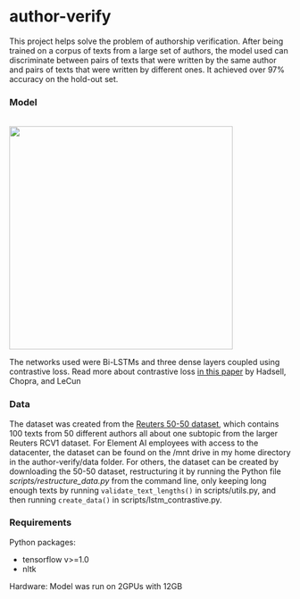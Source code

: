 # author-verify

This project helps solve the problem of authorship verification. After being trained on a corpus of texts from a large set of authors, the model used can discriminate between pairs of texts that were written by the same author and pairs of texts that were written by different ones. It achieved over 97% accuracy on the hold-out set.

### Model

<br>
<img src="https://cdn-images-1.medium.com/max/1200/1*XzVUiq-3lYFtZEW3XfmKqg.jpeg" width="400">
<br>

The networks used were Bi-LSTMs and three dense layers coupled using contrastive loss. Read more about contrastive loss [in this paper](http://yann.lecun.com/exdb/publis/pdf/hadsell-chopra-lecun-06.pdf) by Hadsell, Chopra, and LeCun

### Data
The dataset was created from the [Reuters 50-50 dataset](https://archive.ics.uci.edu/ml/datasets/Reuter_50_50), which contains 100 texts from 50 different authors all about one subtopic from the larger Reuters RCV1 dataset. For Element AI employees with access to the datacenter, the dataset can be found on the /mnt drive in my home directory in the author-verify/data folder. For others, the dataset can be created by downloading the 50-50 dataset, restructuring it by running the Python file  *scripts/restructure_data.py* from the command line, only keeping long enough texts by running `validate_text_lengths()` in scripts/utils.py, and then running `create_data()` in scripts/lstm_contrastive.py.

### Requirements
Python packages:
- tensorflow v>=1.0
- nltk

Hardware:
Model was run on 2GPUs with 12GB
